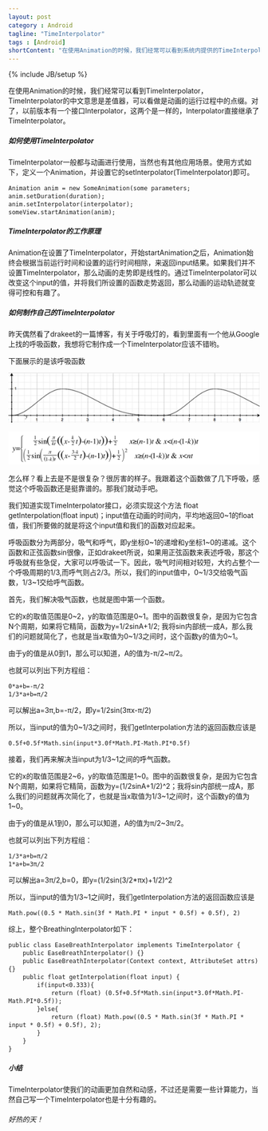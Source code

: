```yaml
---
layout: post
category : Android
tagline: "TimeInterpolator"
tags : [Android]
shortContent: "在使用Animation的时候，我们经常可以看到系统内提供的TimeInterpolator，TimeInterpolator的中文意思是差值器，可以看做是动画的运行过程中的点缀。"
---
```

{% include JB/setup %}

在使用Animation的时候，我们经常可以看到TimeInterpolator，TimeInterpolator的中文意思是差值器，可以看做是动画的运行过程中的点缀。对了，以前版本有一个接口Interpolator，这两个是一样的，Interpolator直接继承了TimeInterpolator。

##### 如何使用TimeInterpolator

TimeInterpolator一般都与动画进行使用，当然也有其他应用场景。使用方式如下，定义一个Animation，并设置它的setInterpolator(TimeInterpolator)即可。

	Animation anim = new SomeAnimation(some parameters;
	anim.setDuration(duration);
	anim.setInterpolator(interpolator);
	someView.startAnimation(anim);

##### TimeInterpolator的工作原理

Animation在设置了TimeInterpolator，开始startAnimation之后，Animation始终会根据当前运行时间和设置的运行时间相除，来返回input结果。如果我们并不设置TimeInterpolator，那么动画的走势即是线性的。通过TimeInterpolator可以改变这个input的值，并将我们所设置的函数走势返回，那么动画的运动轨迹就变得可控和有趣了。

##### 如何制作自己的TimeInterpolator

昨天偶然看了drakeet的一篇博客，有关于呼吸灯的，看到里面有一个他从Google上找的呼吸函数，我想将它制作成一个TimeInterpolator应该不错哟。

下面展示的是该呼吸函数

![呼吸函数](https://raw.githubusercontent.com/tracytheron/theron_blog/gh-pages/assets/images/s1.png)

![呼吸函数](https://raw.githubusercontent.com/tracytheron/theron_blog/gh-pages/assets/images/s2.png)


怎么样？看上去是不是很复杂？很厉害的样子。我跟着这个函数做了几下呼吸，感觉这个呼吸函数还是挺靠谱的。那我们就动手吧。

我们知道实现TimeInterpolator接口，必须实现这个方法 float getInterpolation(float input)；input值在动画的时间内，平均地返回0~1的float值，我们所要做的就是将这个input值和我们的函数对应起来。

呼吸函数分为两部分，吸气和呼气，即y坐标0~1的递增和y坐标1~0的递减。这个函数和正弦函数sin很像，正如drakeet所说，如果用正弦函数来表述呼吸，那这个呼吸就有些急促，大家可以呼吸试一下。因此，吸气时间相对较短，大约占整个一个呼吸周期的1/3,而呼气则占2/3。所以，我们的input值中，0~1/3交给吸气函数，1/3~1交给呼气函数。

首先，我们解决吸气函数，也就是图中第一个函数。

它的x的取值范围是0~2，y的取值范围是0~1。图中的函数很复杂，是因为它包含N个周期，如果将它精简，函数为y=1/2sinA+1/2; 我将sin内部统一成A，那么我们的问题就简化了，也就是当x取值为0~1/3之间时，这个函数y的值为0~1。

由于y的值是从0到1，那么可以知道，A的值为-π/2~π/2。

也就可以列出下列方程组：

	0*a+b=-π/2
	1/3*a+b=π/2
	
可以解出a=3π,b=-π/2，即y=1/2sin(3πx-π/2)

所以，当input的值为0~1/3之间时，我们getInterpolation方法的返回函数应该是

	0.5f+0.5f*Math.sin(input*3.0f*Math.PI-Math.PI*0.5f)
	
接着，我们再来解决当input为1/3~1之间的呼气函数。

它的x的取值范围是2~6，y的取值范围是1~0。图中的函数很复杂，是因为它包含N个周期，如果将它精简，函数为y=(1/2sinA+1/2)^2；我将sin内部统一成A，那么我们的问题就再次简化了，也就是当x取值为1/3~1之间时，这个函数y的值为1~0。

由于y的值是从1到0，那么可以知道，A的值为π/2~3π/2。

也就可以列出下列方程组：

	1/3*a+b=π/2
	1*a+b=3π/2
	
可以解出a=3π/2,b=0，即y=(1/2sin(3/2*πx)+1/2)^2

所以，当input的值为1/3~1之间时，我们getInterpolation方法的返回函数应该是

	Math.pow((0.5 * Math.sin(3f * Math.PI * input * 0.5f) + 0.5f), 2)
	

综上，整个BreathingInterpolator如下：

	public class EaseBreathInterpolator implements TimeInterpolator {
        public EaseBreathInterpolator() {}
        public EaseBreathInterpolator(Context context, AttributeSet attrs) {}
        public float getInterpolation(float input) {
            if(input<0.333){
                return (float) (0.5f+0.5f*Math.sin(input*3.0f*Math.PI-Math.PI*0.5f));
            }else{
                return (float) Math.pow((0.5 * Math.sin(3f * Math.PI * input * 0.5f) + 0.5f), 2);
            }      
        }
    }


##### 小结

TimeInterpolator使我们的动画更加自然和动感，不过还是需要一些计算能力，当然自己写一个TimeInterpolator也是十分有趣的。

###### 好热的天！


